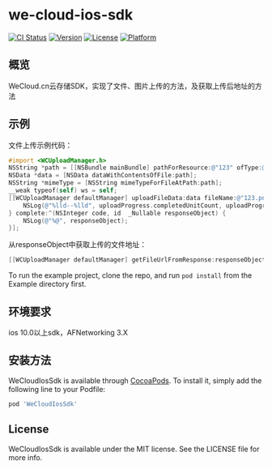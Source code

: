 # we-cloud-ios-sdk

[![CI Status](https://img.shields.io/travis/chenhw/WeCloudIosSdk.svg?style=flat)](https://travis-ci.org/chenhw/WeCloudIosSdk)
[![Version](https://img.shields.io/cocoapods/v/WeCloudIosSdk.svg?style=flat)](https://cocoapods.org/pods/WeCloudIosSdk)
[![License](https://img.shields.io/cocoapods/l/WeCloudIosSdk.svg?style=flat)](https://cocoapods.org/pods/WeCloudIosSdk)
[![Platform](https://img.shields.io/cocoapods/p/WeCloudIosSdk.svg?style=flat)](https://cocoapods.org/pods/WeCloudIosSdk)

## 概览

WeCloud.cn云存储SDK，实现了文件、图片上传的方法，及获取上传后地址的方法


## 示例

文件上传示例代码：
```Objective-C
#import <WCUploadManager.h>
NSString *path = [[NSBundle mainBundle] pathForResource:@"123" ofType:@"png"];
NSData *data = [NSData dataWithContentsOfFile:path];
NSString *mimeType = [NSString mimeTypeForFileAtPath:path];
__weak typeof(self) ws = self;
[[WCUploadManager defaultManager] uploadFileData:data fileName:@"123.png" mimeType:mimeType prgress:^(NSProgress * _Nonnull uploadProgress) {
    NSLog(@"%lld--%lld", uploadProgress.completedUnitCount, uploadProgress.totalUnitCount);
} complete:^(NSInteger code, id  _Nullable responseObject) {
    NSLog(@"%@", responseObject);
}];
```
从responseObject中获取上传的文件地址：
```Objective-C
[[WCUploadManager defaultManager] getFileUrlFromResponse:responseObject];
```
To run the example project, clone the repo, and run `pod install` from the Example directory first.

## 环境要求
ios 10.0以上sdk，AFNetworking 3.X

## 安装方法

WeCloudIosSdk is available through [CocoaPods](https://cocoapods.org). To install
it, simply add the following line to your Podfile:

```ruby
pod 'WeCloudIosSdk'
```

## License

WeCloudIosSdk is available under the MIT license. See the LICENSE file for more info.
